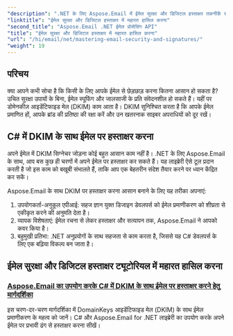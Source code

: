 ```yaml
---
"description": ".NET के लिए Aspose.Email में ईमेल सुरक्षा और डिजिटल हस्ताक्षर तकनीकें सीखें। C# में DKIM साइनिंग सहित चरण-दर-चरण ट्यूटोरियल देखें।"
"linktitle": "ईमेल सुरक्षा और डिजिटल हस्ताक्षर में महारत हासिल करना"
"second_title": "Aspose.Email .NET ईमेल प्रोसेसिंग API"
"title": "ईमेल सुरक्षा और डिजिटल हस्ताक्षर में महारत हासिल करना"
"url": "/hi/email/net/mastering-email-security-and-signatures/"
"weight": 19
---
```


## परिचय 

क्या आपने कभी सोचा है कि किसी के लिए आपके ईमेल से छेड़छाड़ करना कितना आसान हो सकता है? उचित सुरक्षा उपायों के बिना, ईमेल स्पूफिंग और जालसाजी के प्रति संवेदनशील हो सकते हैं। यहीं पर डोमेनकीज़ आइडेंटिफाइड मेल (DKIM) काम आता है। DKIM सुनिश्चित करता है कि आपके ईमेल प्रमाणित हों, आपके ब्रांड की प्रतिष्ठा की रक्षा करें और उन खतरनाक साइबर अपराधियों को दूर रखें।  

## C# में DKIM के साथ ईमेल पर हस्ताक्षर करना  

अपने ईमेल में DKIM सिग्नेचर जोड़ना कोई बहुत आसान काम नहीं है। .NET के लिए Aspose.Email के साथ, आप बस कुछ ही चरणों में अपने ईमेल पर हस्ताक्षर कर सकते हैं। यह लाइब्रेरी ऐसे टूल प्रदान करती है जो इस काम को बखूबी संभालते हैं, ताकि आप एक बेहतरीन संदेश तैयार करने पर ध्यान केंद्रित कर सकें।  

Aspose.Email के साथ DKIM पर हस्ताक्षर करना आसान बनाने के लिए यह तरीका अपनाएं:  

1. उपयोगकर्ता-अनुकूल एपीआई: सहज ज्ञान युक्त डिजाइन डेवलपर्स को ईमेल प्रमाणीकरण को शीघ्रता से एकीकृत करने की अनुमति देता है।  
2. व्यापक विशेषताएं: ईमेल रचना से लेकर हस्ताक्षर और सत्यापन तक, Aspose.Email ने आपको कवर किया है।  
3. बहुमुखी प्रतिभा: .NET अनुप्रयोगों के साथ सहजता से काम करता है, जिससे यह C# डेवलपर्स के लिए एक बढ़िया विकल्प बन जाता है।

## ईमेल सुरक्षा और डिजिटल हस्ताक्षर ट्यूटोरियल में महारत हासिल करना
### [Aspose.Email का उपयोग करके C# में DKIM के साथ ईमेल पर हस्ताक्षर करने हेतु मार्गदर्शिका](./guide-to-signing-emails-with-dkim/)
इस चरण-दर-चरण मार्गदर्शिका में DomainKeys आइडेंटिफाइड मेल (DKIM) के साथ ईमेल प्रमाणीकरण के महत्व को जानें। C# और Aspose.Email for .NET लाइब्रेरी का उपयोग करके अपने ईमेल पर प्रभावी ढंग से हस्ताक्षर करना सीखें।